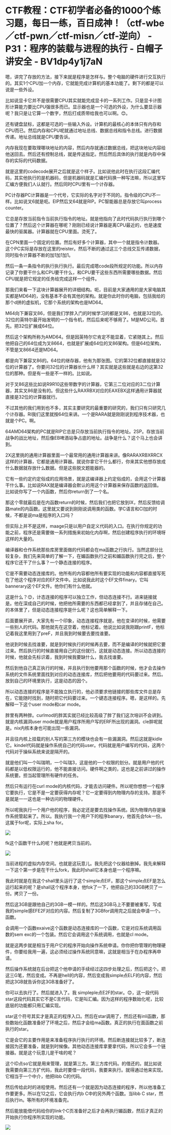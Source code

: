 # CTF教程：CTF初学者必备的1000个练习题，每日一练，百日成神！（ctf-wbe／ctf-pwn／ctf-misn／ctf-逆向） - P31：程序的装载与进程的执行 - 白帽子讲安全 - BV1dp4y1j7aN

嗯，讲完了存放的方法，接下来就是程序是怎样与。整个电脑的硬件进行交互执行的。其实1个CPU加一个内存，它就能完成计算机的基本功能了。剩下的都是可以说是一些外设。

比如说显卡它并不是很需要CPU其实就能完成显卡的一系列工作。只是显卡计图形计算能力要比CPU强很多而已。显示器也是一个可选的外设，为什么要显示器呢？我只是让它算一个数字，然后打成质带给我也可以啊。😊。

还有键盘鼠标，这都是可选的一些输入外设。计算机的最核心的本体只有内存和CPU而已。然后内存和CPU呢就通过地址总线、数据总线和指令总线。进行数据传递。地址总线就是CPU要告诉。

内存我现在要取理哪块地址的内容，然后内存就通过数据总线，把这块地址内容给他送回去。然后还有控制总线，就是传送指定。然后然后具体的执行就是内存中保存的实际的代码数据。

就是这里的codecode展开之后就是这个样子。比如说他此时在执行这段汇编代码，其实他执行的是机器码，但是机器码就是汇编代码换一种写法嘛，所以这里写汇编方便我们人认就行。然后同时CPU里有一个计存器。

PC计存器PC计算器是一个代号，它实际的名字对于不同的。指令级的CPU不一样。比如说叉6就是呃。EIP然后叉64就是RIP。PC智能器总是存放它叫process counter。

它总是存放当前指令当前执行指令的地址。就是他指向了此时代码执行执行到哪个位置了？然后这个计算器在哪呢？刚刚已经说计算器是离CPU最近的，也是速度最快的驱属器。计算器就在CPU里面。烫死了。

在CPN里面一个固定的位置。然后有好多个计算器，其中一个就是指令计数器。这个PC实际是存放在这里的reister。然后不断的通过这三个总线交互传递数据，同时指令计算器不断的加1加1加1。

然后一条一条指令的执行执行执行。最后完成嗯code段所规定的功能。所以内存记录了你要干什么和CPU要干什么，和CPU要干这些东西所需要哪些数据。然后CPU就是把它规定的任务给完成这样一个组件。

那我们来看一下这块计算器展开的详细结构。呃，目前是大家通用的是大家电脑其实都是MD64的，没有基本不会有其他的架构。就是你此时你的电脑，包括我给的那个d拼的虚拟机，它那个系统的架构也是MD64。

M64向下兼容叉86，但是我们学胖入门的时候学习的都是叉86，也就是32位的。32位的英特尔最开始发明的一个指令机，然后后来呢不够用了。M是MD公司。首先。把32位扩展成64位。

然后这个架构所称为AMD64。但是因英特尔它肯定不能显着，它紧随其上。然后他把自己的64位成为叉8664，也就是扩展成64位的叉86架构。但是64位架构，不管是叉8664还是MD64。

都是向下兼容叉86的。64位的继存器，他有为那张图。它的第32位都直接就是32位的计算器了。你要问32位的计算器长什么样？其实就是这些就是右边的这第32位的那种。但是有一些是不一样的。比如说。

对于叉86这些比如说R9R10这些带数字的计算器，它第三二位对应的3二位计算器，其实叉86是没有的。但这些什么RAXRBX对应的EAXEBX这样通用计算器就直接是32位的计算器就行。

不过其他的我们用到也不多，其实主要研究的最重要的研究的，我们只有只研究几个计存器。RI我们这里就按64位来讲。一个是RARA就是刚刚说到程序技术器，也就是个PC。啊。

64AMD64架构的PC就是RIP它总是只存放当前执行指令的地址。2SP。存放当前战争的战比地址，然后像EB啤酒站争占底的地址。战争是什么？这个马上也会讲到。

2X这里挑的通用计算器里面一个最常用的通用计算器来讲。像RARAXRBXRRCX这样的计算器，它都是通用计算器。就说你拿它干什么都行，你来其实他想存放成什么数据就存放什么数据。但是这些脱文题能器的。

它有一些约定约定俗成的应用场景，就是这编译器上约定俗成的，会用这个计算器干什么事。比如说RAX就是编译器会默认的用这个计算器来保存函数的返回值。比如说你写了一个内函数，然后你return到了一个名。

那这个零就最后是在内函数return的时候，然后我们也把它放到IX，然后反馈给调路mate的内函数。这里就又要说到刚刚说调用类的函数。学C语言和CI加的时候，不都是说ma是程序的入口吗？

但实际上并不是这样，maage只是以用户自定义代码的入口。在执行你规定的功能之前，程序还是需要做一系列措施来初始化内存啊，然后创建程序执行的环境呀这样的大量的。

编译器和仓作系统那些库房里面做的代码都会在ma函数之行执行。当然这部分比较复杂，我们先来简单的了解一下，在媚函数执行之前和媚函数执行完之后，整个程序它还干了什么事？一个静态连接的程序。

它是不需要动态连接库的。他所有的内容都他所有要实现的功能和内容都直接写死在了他这个程序对应的EF文件中。比如说我此时这个EF文件finary。它叫bannerary这个EF文件。他你们有什么他就。

这是什么？😊，计态连接的程序可以独立工作，但动态连接不行。进来链接就是。他在深成自己的时候，他把他所需要的东西都已经拿到了，并且存储在自己。的本体里了，但是动态连接程序是什么呢？这也简单解释一下。

后面要展开讲，大家先有一个印象，动态连接程序就是。他在变译的时候，他需要一些别人的代码。那他就先在这空着，他标记着。他说比如说我刚跟printF，他标记着我这里用到了preF，并且我到时候要去要找谁要。

他说到时候去找谁要，就是到时候执行的时候再去要，而不是编译的时候就把它要过来。然后执行的时候直接用自己的这份就行。这就是动态连接。所以动态连接的时候，他就会先标识着，我到时候我要缺什么，我去找谁要。

然后到他自己真正执行的时候，并且执行到他要用那个函数的时候，他才会去操作系统的文件系统里面找到对应的动态连接库，然后把他要用的代码要过来。然后。放到自己的环境里执行，这是动态的因个。

所以动态连接的程序是不能独立执行的，他必须要求他链接的那些库文件总是存在，它能随时找到，随时把它代码要过来。一个键态连接程序。嗯，是这样的。先解释一下这个user mode和car mode。

胖里有两种胖。curlmod的胖其实就已经比较高级了胖了我们这次培训不会讲到。就是内核漏洞user mode就是用户程序所用户写的ERF所出现的漏洞。cle胖呢就是。nix内核本身也可能出现一些漏洞。

并且往内核上挂载的别人写的第三方的模块也会有一些漏漏洞。然后这就是kidle它。kindel代码就是操作系统自己的代码user。代码就是用户编写的代码，这两个代码对于操纵系统来说是隔开的。

就是他们叫一个叫瑞明，一个叫瑞3，这是他的一个权限的划分。就是用户他的代码都是以低权限运行的，他不能直接访问。硬件啊之类的，这也是之前讲过的操作系统要。担当起管理所有硬件的任务。

然后只有运行在curl mode的内核代码，才能去访问硬件。所以呢你想想一个程序它要执行，它是不是一定要获得内存呢？它一定要得到内物理内存的支持。那是不是就是一一这也是一种访问的物理硬件。

所以呢我执行一个用户他的程序，我必定还是要去找操作系统。因为物理内存是操作系统管起来了。所以。我执行我一个用户下的程序banary，他首先会fok一份。这属于for呢，实际上sha for。



![](img/de87d401d459f49d50308f9e66904e4d_1.png)

fk这个函数干什么的呢？他就是拷贝当前的。

![](img/de87d401d459f49d50308f9e66904e4d_3.png)

当前进程的虚拟内存空间。也就是这玩意儿。我先把这个仪器给删掉。我先来解释一下这个第一步是在干什么fork，我此时shall它本身也是一个程序嘛。

我此时就是在我这个shall里头运行了这个simple点EIF。那这个simple点EF是怎么运行起来的呢？是shall这个程序本身，他fok了一下，他把自己的33GB拷贝了一份。拷贝了一份。

然后这3GB是跟他自己的3GB一模一样的。然后这3GB马上不要要被重写，写成我的simple感EFE2F对应的内容。然后复制了3GBfor调用完之后就会申请一个。函数。

会调用一个函数exaive这个函数是动态连接库的一个函数，它是对应系统调用函数的sem exc的一个包装。然后它会调用这个系统调用，也就是cl mode。

就是这两步就是相当于用户它的程序开始向操作系统申请。你你把你管理的物理硬件，你要给我用一遍，这必须经过操作系统同意嘛，这就是相当于在办程序再申请。

然后操作系统就在后台把这个他申请的手续经过这四步处理之后，然后把这个。把这三G笔，然后变成。不再是hell的内容，然后变成我simple点ELF的内容，然后把这3GB就告诉你这3GB准备好了。

你可以去执行了。然后就进入了。我 simpleple点E2F的star。😊，这一段代码star这段代码其实它不是C言代码，它是叫汇编。因为这样的程序数始化呢，比较底层的功能都只用汇编实现。

star这个符号其实才是真正的程序入口。然后在star调用了，然后还有inli函数，那些数始化函数准备好了环境之后，然后才会给ma函数。真正的执行在面函数之前执行的star。

它是会它的主要作用是来准备程序执行执行的环境。然后断连接就比较多了，断连接因为还要准备，就是到时候像。其他动态连接库拿要拿代码，所以它会多一个链接器。就是这个玩意儿是干啥的呢？

这个ID点so它就是用来管理，就是第三方。第三方库代码。的借还的。就比如说我需要向第三方扩代码，我此时要借一段代码，我要来执行。就得通过他来实现。它相当于一个中介，他把libb C的代码。

然后传给此时的进程使用。然后还有一个就是因为动态连接的程序，所以他准备工作要更多。所以在12之后，它会执行内b C中的另外两个函数。当libb C star，然后执行in。等所有的环境准备完。

然后能放能借代码给你的link个C页准备好之后才会再执行媚函数，然后才真正的开始执行你程序所实现的功能。



![](img/de87d401d459f49d50308f9e66904e4d_5.png)